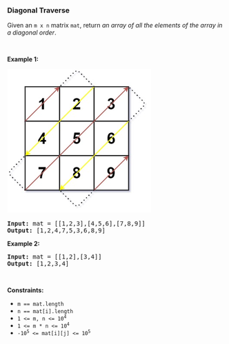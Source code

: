 
<h3>Diagonal Traverse</h3>
<div><p>Given an <code>m x n</code> matrix <code>mat</code>, return <em>an array of all the elements of the array in a diagonal order</em>.</p>
<p> </p>
<p><strong>Example 1:</strong></p>
<img alt="" src="assets/f815947cee5140c79cb62d169f015c18.jpg" style="width: 334px; height: 334px;"/>
<pre><strong>Input:</strong> mat = [[1,2,3],[4,5,6],[7,8,9]]
<strong>Output:</strong> [1,2,4,7,5,3,6,8,9]
</pre>
<p><strong>Example 2:</strong></p>
<pre><strong>Input:</strong> mat = [[1,2],[3,4]]
<strong>Output:</strong> [1,2,3,4]
</pre>
<p> </p>
<p><strong>Constraints:</strong></p>
<ul>
<li><code>m == mat.length</code></li>
<li><code>n == mat[i].length</code></li>
<li><code>1 &lt;= m, n &lt;= 10<sup>4</sup></code></li>
<li><code>1 &lt;= m * n &lt;= 10<sup>4</sup></code></li>
<li><code>-10<sup>5</sup> &lt;= mat[i][j] &lt;= 10<sup>5</sup></code></li>
</ul>
</div>
